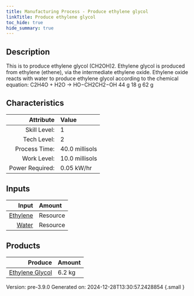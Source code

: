 ```yaml
---
title: Manufacturing Process - Produce ethylene glycol
linkTitle: Produce ethylene glycol
toc_hide: true
hide_summary: true
---
```


## Description
&#10;&#9;&#9;&#9;This is to produce ethylene glycol (CH2OH)2. Ethylene glycol is produced from ethylene &#10;&#9;&#9;&#9;(ethene), via the intermediate ethylene oxide. &#10;&#9;&#9;&#9;&#10;&#9;&#9;&#9;Ethylene oxide reacts with water to produce ethylene glycol according to the &#10;&#9;&#9;&#9;chemical equation:&#10;&#10;&#9;&#9;&#9;&#9;C2H4O + H2O → HO−CH2CH2−OH&#10;&#9;&#9;&#9;&#9;44 g   18 g    62 g&#10;&#9;&#9;

## Characteristics

| Attribute      | Value |
|--------:|:------|
|Skill Level:|1|
|Tech Level:|2|
|Process Time:|40.0 millisols|
|Work Level:|10.0 millisols|
|Power Required:|0.05 kW/hr|

## Inputs

| Input      | Amount |
|--------:|:------|
|[Ethylene](/docs/definitions/resource/ethylene)|Resource|4.4 kg|
|[Water](/docs/definitions/resource/water)|Resource|1.8 kg|

## Products


| Produce      | Amount |
|--------:|:------|
|[Ethylene Glycol](/docs/definitions/resource/ethylene-glycol)|6.2 kg|


Version: pre-3.9.0 Generated on: 2024-12-28T13:30:57.2428854
{.small }

